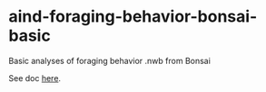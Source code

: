 # aind-foraging-behavior-bonsai-basic
Basic analyses of foraging behavior .nwb from Bonsai

See doc [here](https://github.com/AllenNeuralDynamics/aind-foraging-behavior-bonsai-trigger-pipeline/tree/main#2-in-code-ocean-this-repo-trigger-computation-co-capsule-foraging_behavior_bonsai_pipeline_trigger-github).
